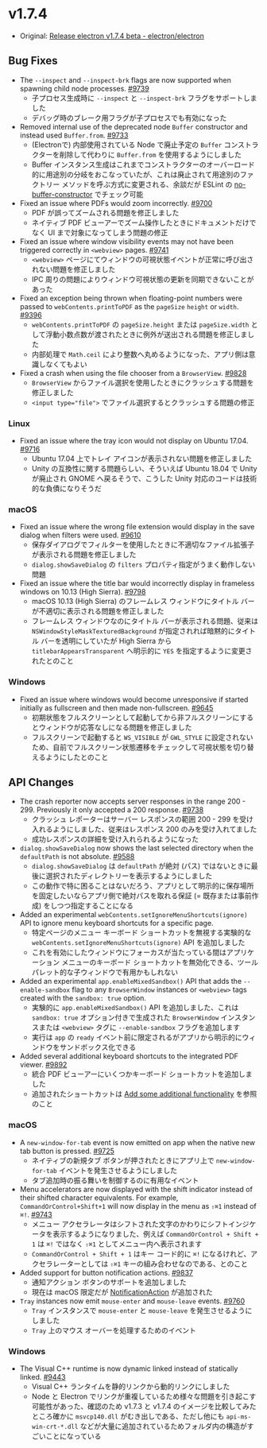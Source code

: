 # v1.7.4

* Original: [Release electron v1.7.4 beta - electron/electron](https://github.com/electron/electron/releases/tag/v1.7.4)

## Bug Fixes

* The `--inspect` and `--inspect-brk` flags are now supported when spawning child node processes. [#9739](https://github.com/electron/electron/pull/9739)
  * 子プロセス生成時に `--inspect` と `--inspect-brk` フラグをサポートしました
  * デバッグ時のブレーク用フラグが子プロセスでも有効になった
* Removed internal use of the deprecated node `Buffer` constructor and instead used `Buffer.from`. [#9733](https://github.com/electron/electron/pull/9733)
  * (Electronで) 内部使用されている Node で廃止予定の `Buffer` コンストラクターを削除して代わりに `Buffer.from` を使用するようにしました
  * Buffer インスタンス生成はこれまでコンストラクターのオーバーロード的に用途別の分岐をおこなっていたが、これは廃止されて用途別のファクトリー メソッドを呼ぶ方式に変更される、余談だが ESLint の [no-buffer-constructor](http://eslint.org/docs/4.0.0/rules/no-buffer-constructor) でチェック可能
* Fixed an issue where PDFs would zoom incorrectly. [#9700](https://github.com/electron/electron/pull/9700)
  * PDF が誤ってズームされる問題を修正しました
  * ネイティブ PDF ビューアーでズーム操作したときにドキュメントだけでなく UI まで対象になってしまう問題の修正
* Fixed an issue where window visibility events may not have been triggered correctly in `<webview>` pages. [#9741](https://github.com/electron/electron/pull/9741)
  * `<webview>` ページにてウィンドウの可視状態イベントが正常に呼び出されない問題を修正しました
  * IPC 周りの問題によりウィンドウ可視状態の更新を同期できないことがあった
* Fixed an exception being thrown when floating-point numbers were passed to `webContents.printToPDF` as the `pageSize` `height` or `width`. [#9396](https://github.com/electron/electron/pull/9396)
  * `webContents.printToPDF` の `pageSize.height` または `pageSize.width` として浮動小数点数が渡されたときに例外が送出される問題を修正しました
  * 内部処理で `Math.ceil` により整数へ丸めるようになった、アプリ側は意識しなくてもよい
* Fixed a crash when using the file chooser from a `BrowserView`. [#9828](https://github.com/electron/electron/pull/9828)
  * `BrowserView` からファイル選択を使用したときにクラッシュする問題を修正しました
  * `<input type="file">` でファイル選択するとクラッシュする問題の修正

### Linux

* Fixed an issue where the tray icon would not display on Ubuntu 17.04. [#9716](https://github.com/electron/electron/pull/9716)
  * Ubuntu 17.04 上でトレイ アイコンが表示されない問題を修正しました
  * Unity の互換性に関する問題らしい、そういえば Ubuntu 18.04 で Unity が廃止され GNOME へ戻るそうで、こうした Unity 対応のコードは技術的な負債になりそうだ

### macOS

* Fixed an issue where the wrong file extension would display in the save dialog when filters were used. [#9610](https://github.com/electron/electron/pull/9610)
  * 保存ダイアログでフィルターを使用したときに不適切なファイル拡張子が表示される問題を修正しました
  * `dialog.showSaveDialog` の `filters` プロパティ指定がうまく動作しない問題
* Fixed an issue where the title bar would incorrectly display in frameless windows on 10.13 (High Sierra). [#9798](https://github.com/electron/electron/pull/9798)
  * macOS 10.13 (High Sierra) のフレームレス ウィンドウにタイトル バーが不適切に表示される問題を修正しました
  * フレームレス ウィンドウなのにタイトル バーが表示される問題、従来は `NSWindowStyleMaskTexturedBackground` が指定されれば暗黙的にタイトル バーを透明にしていたが High Sierra から `titlebarAppearsTransparent` へ明示的に `YES` を指定するように変更されたとのこと

### Windows

* Fixed an issue where windows would become unresponsive if started initially as fullscreen and then made non-fullscreen. [#9645](https://github.com/electron/electron/pull/9645)
  * 初期状態をフルスクリーンとして起動してから非フルスクリーンにするとウィンドウが応答なしになる問題を修正しました
  * フルスクリーンで起動すると `WS_VISIBLE` が `GWL_STYLE` に設定されないため、自前でフルスクリーン状態遷移をチェックして可視状態を切り替えるようにしたとのこと

## API Changes

* The crash reporter now accepts server responses in the range 200 - 299. Previously it only accepted a 200 response. [#9738](https://github.com/electron/electron/pull/9738)
  * クラッシュ レポーターはサーバー レスポンスの範囲 200 - 299 を受け入れるようにしました、従来はレスポンス 200 のみを受け入れてました
  * 成功レスポンスの詳細を受け入れられるようになった
* `dialog.showSaveDialog` now shows the last selected directory when the `defaultPath` is not absolute. [#9588](https://github.com/electron/electron/pull/9588)
  * `dialog.showSaveDialog` は `defaultPath` が絶対 (パス) ではないときに最後に選択されたディレクトリーを表示するようにしました
  * この動作で特に困ることはないだろう、アプリとして明示的に保存場所を固定したいならアプリ側で絶対パスを取れる保証 (= 既存または事前作成) をしつつ指定することになる
* Added an experimental `webContents.setIgnoreMenuShortcuts(ignore)` API to ignore menu keyboard shortcuts for a specific page.
  * 特定ページのメニュー キーボード ショートカットを無視する実験的な `webContents.setIgnoreMenuShortcuts(ignore)` API を追加しました
  * これを有効にしたウィンドウにフォーカスが当たっている間はアプリケーション メニューのキーボード ショートカットを無効化できる、ツール パレット的な子ウィンドウで有用かもしれない
* Added an experimental `app.enableMixedSandbox()` API that adds the `--enable-sandbox` flag to any `BrowserWindow` instances or `<webview>` tags created with the `sandbox: true` option.
  * 実験的に `app.enableMixedSandbox()` API を追加しました、これは `sandbox: true` オプション付きで生成された `BrowserWindow` インスタンスまたは `<webview>` タグに `--enable-sandbox` フラグを追加します
  * 実行は `app` の `ready` イベント前に限定されるがアプリから明示的にウィンドウをサンドボックス化できる
* Added several additional keyboard shortcuts to the integrated PDF viewer. [#9892](https://github.com/electron/electron/pull/9892)
  * 統合 PDF ビューアーにいくつかキーボード ショートカットを追加しました
  * 追加されたショートカットは [Add some additional functionality](https://github.com/electron/pdf-viewer/pull/3) を参照のこと

### macOS

* A `new-window-for-tab` event is now emitted on app when the native new tab button is pressed. [#9725](https://github.com/electron/electron/pull/9725)
  * ネイティブの新規タブ ボタンが押されたときにアプリ上で `new-window-for-tab` イベントを発生させるようにしました
  * タブ追加時の振る舞いを制御するのに有用なイベント
* Menu accelerators are now displayed with the shift indicator instead of their shifted character equivalents. For example, `CommandOrControl+Shift+1` will now display in the menu as `⇧⌘1` instead of `⌘!`. [#9743](https://github.com/electron/electron/pull/9743)
  * メニュー アクセラレータはシフトされた文字のかわりにシフトインジケータを表示するようになりました、例えば `CommandOrControl + Shift + 1` は `⌘!` ではなく `⇧⌘1` としてメニュー内へ表示されます
  * `CommandOrControl + Shift + 1` はキー コード的に `⌘!` になるけれど、アクセラレーターとしては `⇧⌘1` キーの組み合わせなのである、とのこと
* Added support for button notification actions. [#9837](https://github.com/electron/electron/pull/9837)
  * 通知アクション ボタンのサポートを追加しました
  * 現在は macOS 限定だが [NotificationAction](https://github.com/electron/electron/blob/master/docs/api/structures/notification-action.md) が追加された
* `Tray` instances now emit `mouse-enter` and `mouse-leave` events. [#9760](https://github.com/electron/electron/pull/9760)
  * `Tray` インスタンスで `mouse-enter` と `mouse-leave` を発生させるようにしました
  * `Tray` 上のマウス オーバーを処理するためのイベント

### Windows

* The Visual C++ runtime is now dynamic linked instead of statically linked. [#9443](https://github.com/electron/electron/pull/9443)
  * Visual C++ ランタイムを静的リンクから動的リンクにしました
  * Node と Electron でリンクが重複しているため様々な問題を引き起こす可能性があった、確認のため v1.7.3 と v1.7.4 のイメージを比較してみたところ確かに `msvcp140.dll` がむき出しである、ただし他にも `api-ms-win-crt-*.dll` などが大量に追加されているためフォルダ内の構造がすごいことになっている
